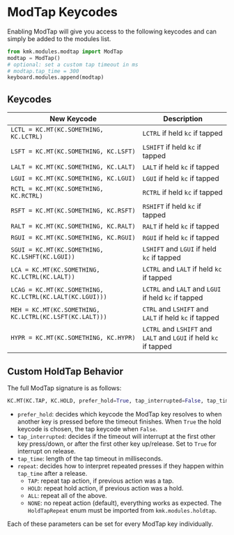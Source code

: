 # ModTap Keycodes
Enabling ModTap will give you access to the following keycodes and can simply be
added to the modules list.

```python
from kmk.modules.modtap import ModTap
modtap = ModTap()
# optional: set a custom tap timeout in ms
# modtap.tap_time = 300
keyboard.modules.append(modtap)
```

## Keycodes

|New Keycode                                              | Description                                                     |
|---------------------------------------------------------|-----------------------------------------------------------------|
|`LCTL = KC.MT(KC.SOMETHING, KC.LCTRL)`                   |`LCTRL` if held `kc` if tapped                                   |
|`LSFT = KC.MT(KC.SOMETHING, KC.LSFT)`                    |`LSHIFT` if held `kc` if tapped                                  |
|`LALT = KC.MT(KC.SOMETHING, KC.LALT)`                    |`LALT` if held `kc` if tapped                                    |
|`LGUI = KC.MT(KC.SOMETHING, KC.LGUI)`                    |`LGUI` if held `kc` if tapped                                    |
|`RCTL = KC.MT(KC.SOMETHING, KC.RCTRL)`                   |`RCTRL` if held `kc` if tapped                                   |
|`RSFT = KC.MT(KC.SOMETHING, KC.RSFT)`                    |`RSHIFT` if held `kc` if tapped                                  |
|`RALT = KC.MT(KC.SOMETHING, KC.RALT)`                    |`RALT` if held `kc` if tapped                                    |
|`RGUI = KC.MT(KC.SOMETHING, KC.RGUI)`                    |`RGUI` if held `kc` if tapped                                    |
|`SGUI = KC.MT(KC.SOMETHING, KC.LSHFT(KC.LGUI))`          |`LSHIFT` and `LGUI` if held `kc` if tapped                       |
|`LCA = KC.MT(KC.SOMETHING, KC.LCTRL(KC.LALT))`           |`LCTRL` and `LALT` if held `kc` if tapped                        |
|`LCAG = KC.MT(KC.SOMETHING, KC.LCTRL(KC.LALT(KC.LGUI)))` |`LCTRL` and `LALT` and `LGUI` if held `kc` if tapped             |
|`MEH = KC.MT(KC.SOMETHING, KC.LCTRL(KC.LSFT(KC.LALT)))`  |`CTRL` and `LSHIFT` and `LALT` if held `kc` if tapped            |
|`HYPR = KC.MT(KC.SOMETHING, KC.HYPR)`                    |`LCTRL` and `LSHIFT` and `LALT` and `LGUI` if held `kc` if tapped|

## Custom HoldTap Behavior
The full ModTap signature is as follows:
```python
KC.MT(KC.TAP, KC.HOLD, prefer_hold=True, tap_interrupted=False, tap_time=None, repeat=HoldTapRepeat.NONE)
```
* `prefer_hold`: decides which keycode the ModTap key resolves to when another
  key is pressed before the timeout finishes. When `True` the hold keycode is
  chosen, the tap keycode when `False`.
* `tap_interrupted`: decides if the timeout will interrupt at the first other
  key press/down, or after the first other key up/release. Set to `True` for
  interrupt on release.
* `tap_time`: length of the tap timeout in milliseconds.
* `repeat`: decides how to interpret repeated presses if they happen within
  `tap_time` after a release.
  * `TAP`: repeat tap action, if previous action was a tap.
  * `HOLD`: repeat hold action, if previous action was a hold.
  * `ALL`: repeat all of the above.
  * `NONE`: no repeat action (default), everything works as expected.
  The `HoldTapRepeat` enum must be imported from `kmk.modules.holdtap`.

Each of these parameters can be set for every ModTap key individually.
